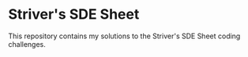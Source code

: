 # Striver's SDE Sheet

This repository contains my solutions to the Striver's SDE Sheet coding challenges.